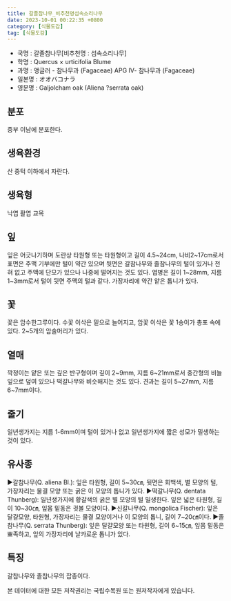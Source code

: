 ```yaml
---
title: 갈졸참나무_비추천명섬속소리나무
date: 2023-10-01 00:22:35 +0800
category: [식물도감]
tag: [식물도감]
---
```




- 국명 : 갈졸참나무[비추천명 : 섬속소리나무]
- 학명 : Quercus × urticifolia Blume
- 과명 : 앵글러 - 참나무과 (Fagaceae) APG Ⅳ- 참나무과 (Fagaceae)
- 일본명 : オオバコナラ
- 영문명 : Galjolcham oak (Aliena ?serrata oak)


## 분포
중부 이남에 분포한다.
## 생육환경
산 중턱 이하에서 자란다.
## 생육형
낙엽 활엽 교목
## 잎
잎은 어긋나기하며 도란상 타원형 또는 타원형이고 길이 4.5~24cm, 나비2~17cm로서 표면은 주맥 기부에만 털이 약간 있으며 뒷면은 갈참나무와 졸참나무의 털이 있거나 전혀 없고 주맥에 단모가 있으나 나중에 떨어지는 것도 있다. 엽병은 길이 1~28mm, 지름 1~3mm로서 털이 뒷면 주맥의 털과 같다. 가장자리에 약간 얕은 톱니가 있다.
## 꽃
꽃은 암수한그루이다. 수꽃 이삭은 밑으로 늘어지고, 암꽃 이삭은 꽃 1송이가 총포 속에 있다. 2~5개의 암술머리가 있다.
## 열매
깍정이는 얕은 또는 깊은 반구형이며 깊이 2~9mm, 지름 6~21mm로서 중간형의 비늘잎으로 덮여 있으나 떡갈나무와 비슷해지는 것도 있다. 견과는 길이 5~27mm, 지름 6~7mm이다.
## 줄기
일년생가지는 지름 1-6mm이며 털이 있거나 없고 일년생가지에 짧은 성모가 밀생하는 것이 있다.
## 유사종
▶갈참나무(Q. aliena Bl.): 잎은 타원형, 길이 5~30㎝, 뒷면은 회백색, 별 모양의 털, 가장자리는 물결 모양 또는 굵은 이 모양의 톱니가 있다. ▶떡갈나무(Q. dentata Thunberg): 일년생가지에 황갈색의 굵은 별 모양의 털 밀생한다. 잎은 넓은 타원형, 길이 10~30㎝, 잎몸 밑동은 귓볼 모양이다.▶신갈나무(Q. mongolica Fischer): 잎은 달걀모양, 타원형, 가장자리는 물결 모양이거나 이 모양의 톱니, 길이 7~20㎝이다. ▶졸참나무(Q. serrata Thunberg): 잎은 달걀모양 또는 타원형, 길이 6~15㎝, 잎몸 밑동은 뾰족하고, 잎의 가장자리에 날카로운 톱니가 있다.
## 특징
갈참나무와 졸참나무의 잡종이다.






본 데이터에 대한 모든 저작권리는 국립수목원 또는 원저작자에게 있습니다.
